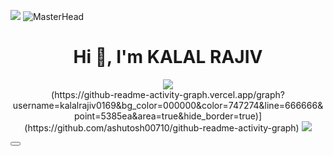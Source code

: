   <img src="https://user-images.githubusercontent.com/74038190/212284100-561aa473-3905-4a80-b561-0d28506553ee.gif"></img>
![MasterHead](https://www.digitalsolutionservices.com/img/services/web%20development.gif)
<h1 align="center">Hi 👋, I'm KALAL RAJIV</h1>

<p align="center">
  <img src="terminal.gif"></img><br>
(https://github-readme-activity-graph.vercel.app/graph?username=kalalrajiv0169&bg_color=000000&color=747274&line=666666&point=5385ea&area=true&hide_border=true)](https://github.com/ashutosh00710/github-readme-activity-graph)
  <img src="https://user-images.githubusercontent.com/74038190/212284100-561aa473-3905-4a80-b561-0d28506553ee.gif"></img>
  <div class="group relative">
  <button>
